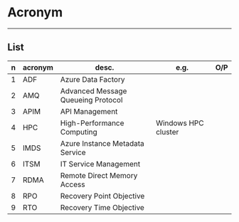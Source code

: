 # Acronym

---

## List
|n|acronym|desc.|e.g.|O/P|
|-|-------|-----|----|---|
|1|ADF|Azure Data Factory|
|2|AMQ|Advanced Message Queueing Protocol|
|3|APIM|API Management|
|4|HPC|High-Performance Computing|Windows HPC cluster|
|5|IMDS|Azure Instance Metadata Service|
|6|ITSM|IT Service Management|
|7|RDMA|Remote Direct Memory Access|
|8|RPO|Recovery Point Objective|
|9|RTO|Recovery Time Objective|
